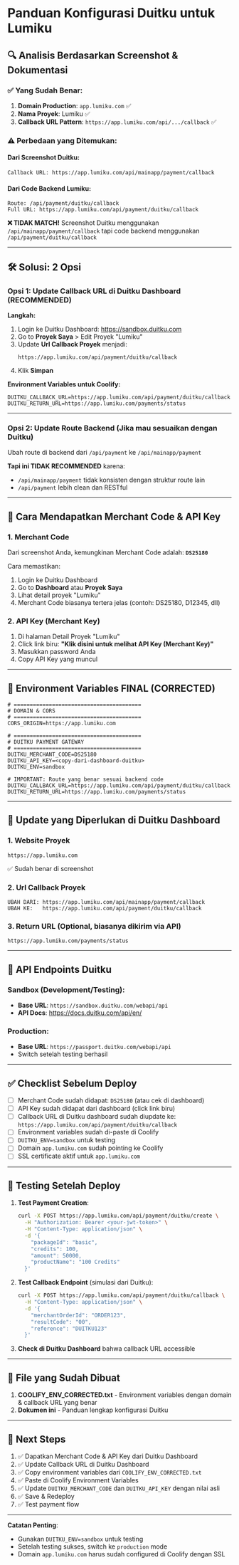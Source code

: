 # Panduan Konfigurasi Duitku untuk Lumiku

## 🔍 Analisis Berdasarkan Screenshot & Dokumentasi

### ✅ Yang Sudah Benar:
1. **Domain Production**: `app.lumiku.com` ✅
2. **Nama Proyek**: Lumiku ✅
3. **Callback URL Pattern**: `https://app.lumiku.com/api/.../callback` ✅

### ⚠️ Perbedaan yang Ditemukan:

#### Dari Screenshot Duitku:
```
Callback URL: https://app.lumiku.com/api/mainapp/payment/callback
```

#### Dari Code Backend Lumiku:
```
Route: /api/payment/duitku/callback
Full URL: https://app.lumiku.com/api/payment/duitku/callback
```

**❌ TIDAK MATCH!** Screenshot Duitku menggunakan `/api/mainapp/payment/callback` tapi code backend menggunakan `/api/payment/duitku/callback`

---

## 🛠️ Solusi: 2 Opsi

### Opsi 1: Update Callback URL di Duitku Dashboard (RECOMMENDED)

**Langkah:**
1. Login ke Duitku Dashboard: https://sandbox.duitku.com
2. Go to **Proyek Saya** > Edit Proyek "Lumiku"
3. Update **Url Callback Proyek** menjadi:
   ```
   https://app.lumiku.com/api/payment/duitku/callback
   ```
4. Klik **Simpan**

**Environment Variables untuk Coolify:**
```env
DUITKU_CALLBACK_URL=https://app.lumiku.com/api/payment/duitku/callback
DUITKU_RETURN_URL=https://app.lumiku.com/payments/status
```

---

### Opsi 2: Update Route Backend (Jika mau sesuaikan dengan Duitku)

Ubah route di backend dari `/api/payment` ke `/api/mainapp/payment`

**Tapi ini TIDAK RECOMMENDED** karena:
- `/api/mainapp/payment` tidak konsisten dengan struktur route lain
- `/api/payment` lebih clean dan RESTful

---

## 📝 Cara Mendapatkan Merchant Code & API Key

### 1. Merchant Code
Dari screenshot Anda, kemungkinan Merchant Code adalah: **`DS25180`**

Cara memastikan:
1. Login ke Duitku Dashboard
2. Go to **Dashboard** atau **Proyek Saya**
3. Lihat detail proyek "Lumiku"
4. Merchant Code biasanya tertera jelas (contoh: DS25180, D12345, dll)

### 2. API Key (Merchant Key)
1. Di halaman Detail Proyek "Lumiku"
2. Click link biru: **"Klik disini untuk melihat API Key (Merchant Key)"**
3. Masukkan password Anda
4. Copy API Key yang muncul

---

## 🔐 Environment Variables FINAL (CORRECTED)

```env
# ========================================
# DOMAIN & CORS
# ========================================
CORS_ORIGIN=https://app.lumiku.com

# ========================================
# DUITKU PAYMENT GATEWAY
# ========================================
DUITKU_MERCHANT_CODE=DS25180
DUITKU_API_KEY=<copy-dari-dashboard-duitku>
DUITKU_ENV=sandbox

# IMPORTANT: Route yang benar sesuai backend code
DUITKU_CALLBACK_URL=https://app.lumiku.com/api/payment/duitku/callback
DUITKU_RETURN_URL=https://app.lumiku.com/payments/status
```

---

## 📍 Update yang Diperlukan di Duitku Dashboard

### 1. Website Proyek
```
https://app.lumiku.com
```
✅ Sudah benar di screenshot

### 2. Url Callback Proyek
```
UBAH DARI: https://app.lumiku.com/api/mainapp/payment/callback
UBAH KE:   https://app.lumiku.com/api/payment/duitku/callback
```

### 3. Return URL (Optional, biasanya dikirim via API)
```
https://app.lumiku.com/payments/status
```

---

## 🚀 API Endpoints Duitku

### Sandbox (Development/Testing):
- **Base URL**: `https://sandbox.duitku.com/webapi/api`
- **API Docs**: https://docs.duitku.com/api/en/

### Production:
- **Base URL**: `https://passport.duitku.com/webapi/api`
- Switch setelah testing berhasil

---

## ✅ Checklist Sebelum Deploy

- [ ] Merchant Code sudah didapat: `DS25180` (atau cek di dashboard)
- [ ] API Key sudah didapat dari dashboard (click link biru)
- [ ] Callback URL di Duitku dashboard sudah diupdate ke: `https://app.lumiku.com/api/payment/duitku/callback`
- [ ] Environment variables sudah di-paste di Coolify
- [ ] `DUITKU_ENV=sandbox` untuk testing
- [ ] Domain `app.lumiku.com` sudah pointing ke Coolify
- [ ] SSL certificate aktif untuk `app.lumiku.com`

---

## 🧪 Testing Setelah Deploy

1. **Test Payment Creation**:
   ```bash
   curl -X POST https://app.lumiku.com/api/payment/duitku/create \
     -H "Authorization: Bearer <your-jwt-token>" \
     -H "Content-Type: application/json" \
     -d '{
       "packageId": "basic",
       "credits": 100,
       "amount": 50000,
       "productName": "100 Credits"
     }'
   ```

2. **Test Callback Endpoint** (simulasi dari Duitku):
   ```bash
   curl -X POST https://app.lumiku.com/api/payment/duitku/callback \
     -H "Content-Type: application/json" \
     -d '{
       "merchantOrderId": "ORDER123",
       "resultCode": "00",
       "reference": "DUITKU123"
     }'
   ```

3. **Check di Duitku Dashboard** bahwa callback URL accessible

---

## 📌 File yang Sudah Dibuat

1. **COOLIFY_ENV_CORRECTED.txt** - Environment variables dengan domain & callback URL yang benar
2. **Dokumen ini** - Panduan lengkap konfigurasi Duitku

---

## 🔄 Next Steps

1. ✅ Dapatkan Merchant Code & API Key dari Duitku Dashboard
2. ✅ Update Callback URL di Duitku Dashboard
3. ✅ Copy environment variables dari `COOLIFY_ENV_CORRECTED.txt`
4. ✅ Paste di Coolify Environment Variables
5. ✅ Update `DUITKU_MERCHANT_CODE` dan `DUITKU_API_KEY` dengan nilai asli
6. ✅ Save & Redeploy
7. ✅ Test payment flow

---

**Catatan Penting**:
- Gunakan `DUITKU_ENV=sandbox` untuk testing
- Setelah testing sukses, switch ke `production` mode
- Domain `app.lumiku.com` harus sudah configured di Coolify dengan SSL
